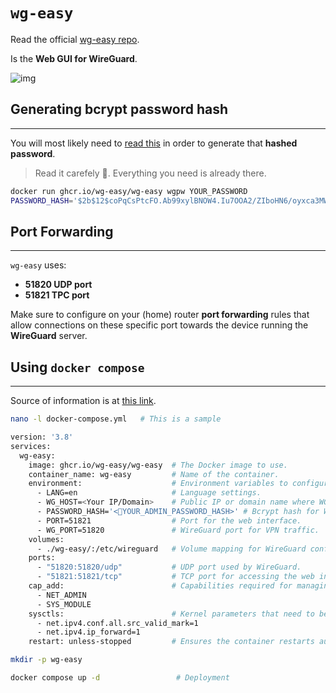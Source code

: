 # `wg-easy`



Read the official [wg-easy repo](https://github.com/wg-easy/wg-easy).

Is the **Web GUI for WireGuard**.

![img](https://github.com/wg-easy/wg-easy/raw/master/assets/screenshot.png)



## Generating bcrypt password hash
---


You will most likely need to [read this](https://github.com/wg-easy/wg-easy/blob/master/How_to_generate_an_bcrypt_hash.md)
in order to generate that **hashed password**.

> Read it carefely 🙂. Everything you need is already there.


```sh
docker run ghcr.io/wg-easy/wg-easy wgpw YOUR_PASSWORD
PASSWORD_HASH='$2b$12$coPqCsPtcFO.Ab99xylBNOW4.Iu7OOA2/ZIboHN6/oyxca3MWo7fW' // literally YOUR_PASSWORD
```


## Port Forwarding
---

`wg-easy` uses:
- **51820 UDP port**
- **51821 TPC port**


Make sure to configure on your (home) router **port forwarding** rules 
that allow connections on these specific port towards the device running the **WireGuard** server.



## Using `docker compose`
----

Source of information is at [this link](https://docs.techdox.nz/wgeasy/).

```sh
nano -l docker-compose.yml   # This is a sample
```
```sh
version: '3.8'
services:
  wg-easy:
    image: ghcr.io/wg-easy/wg-easy  # The Docker image to use.
    container_name: wg-easy         # Name of the container.
    environment:                    # Environment variables to configure the instance.
      - LANG=en                     # Language settings.
      - WG_HOST=<Your IP/Domain>    # Public IP or domain name where WG-Easy is accessible.
      - PASSWORD_HASH='<🚨YOUR_ADMIN_PASSWORD_HASH>' # Bcrypt hash for Web UI login.
      - PORT=51821                  # Port for the web interface.
      - WG_PORT=51820               # WireGuard port for VPN traffic.
    volumes:
      - ./wg-easy/:/etc/wireguard   # Volume mapping for WireGuard configuration files.
    ports:
      - "51820:51820/udp"           # UDP port used by WireGuard.
      - "51821:51821/tcp"           # TCP port for accessing the web interface.
    cap_add:                        # Capabilities required for managing networking features.
      - NET_ADMIN
      - SYS_MODULE
    sysctls:                        # Kernel parameters that need to be set for WireGuard.
      - net.ipv4.conf.all.src_valid_mark=1
      - net.ipv4.ip_forward=1
    restart: unless-stopped         # Ensures the container restarts automatically unless manually stopped.
```

```sh
mkdir -p wg-easy
```

```sh
docker compose up -d                 # Deployment
```

